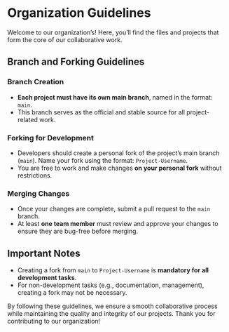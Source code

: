 # Organization Guidelines

Welcome to our organization’s! Here, you’ll find the files and projects that form the core of our collaborative work.

## Branch and Forking Guidelines

### Branch Creation
- **Each project must have its own main branch**, named in the format: `main`.
- This branch serves as the official and stable source for all project-related work.

### Forking for Development
- Developers should create a personal fork of the project’s main branch (`main`). Name your fork using the format: `Project-Username`.
- You are free to work and make changes **on your personal fork** without restrictions.

### Merging Changes
- Once your changes are complete, submit a pull request to the `main` branch.
- At least **one team member** must review and approve your changes to ensure they are bug-free before merging.

## Important Notes
- Creating a fork from `main` to `Project-Username` is **mandatory for all development tasks**.
- For non-development tasks (e.g., documentation, management), creating a fork may not be necessary.

By following these guidelines, we ensure a smooth collaborative process while maintaining the quality and integrity of our projects. Thank you for contributing to our organization!
